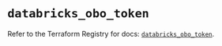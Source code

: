 # `databricks_obo_token`

Refer to the Terraform Registry for docs: [`databricks_obo_token`](https://registry.terraform.io/providers/databricks/databricks/1.46.0/docs/resources/obo_token).
